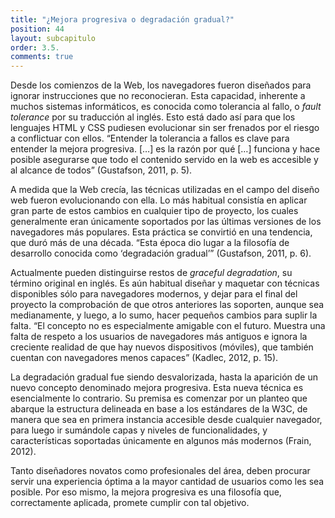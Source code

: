 ```yaml
---
title: "¿Mejora progresiva o degradación gradual?"
position: 44
layout: subcapitulo
order: 3.5.
comments: true
---
```


Desde los comienzos de la Web, los navegadores fueron diseñados para ignorar instrucciones que no reconocieran. Esta capacidad, inherente a muchos sistemas informáticos, es conocida como tolerancia al fallo, o _fault tolerance_ por su traducción al inglés. Esto está dado así para que los lenguajes HTML y CSS pudiesen evolucionar sin ser frenados por el riesgo a conflictuar con ellos. “Entender la tolerancia a fallos es clave para entender la mejora progresiva. […] es la razón por qué […] funciona y hace posible asegurarse que todo el contenido servido en la web es accesible y al alcance de todos” (Gustafson, 2011, p. 5).

A medida que la Web crecía, las técnicas utilizadas en el campo del diseño web fueron evolucionando con ella. Lo más habitual consistía en aplicar gran parte de estos cambios en cualquier tipo de proyecto, los cuales generalmente eran únicamente soportados por las últimas versiones de los navegadores más populares. Esta práctica se convirtió en una tendencia, que duró más de una década. “Esta época dio lugar a la filosofía de desarrollo conocida como ‘degradación gradual’” (Gustafson, 2011, p. 6).

Actualmente pueden distinguirse restos de _graceful degradation_, su término original en inglés. Es aún habitual diseñar y maquetar con técnicas disponibles sólo para navegadores modernos, y dejar para el final del proyecto la comprobación de que otros anteriores las soporten, aunque sea medianamente, y luego, a lo sumo, hacer pequeños cambios para suplir la falta. “El concepto no es especialmente amigable con el futuro. Muestra una falta de respeto a los usuarios de navegadores más antiguos e ignora la creciente realidad de que hay nuevos dispositivos (móviles), que también cuentan con navegadores menos capaces” (Kadlec, 2012, p. 15).

La degradación gradual fue siendo desvalorizada, hasta la aparición de un nuevo concepto denominado mejora progresiva. Esta nueva técnica es esencialmente lo contrario. Su premisa es comenzar por un planteo que abarque la estructura delineada en base a los estándares de la W3C, de manera que sea en primera instancia accesible desde cualquier navegador, para luego ir sumándole capas y niveles de funcionalidades, y características soportadas únicamente en algunos más modernos (Frain, 2012).

Tanto diseñadores novatos como profesionales del área, deben procurar servir una experiencia óptima a la mayor cantidad de usuarios como les sea posible. Por eso mismo, la mejora progresiva es una filosofía que, correctamente aplicada, promete cumplir con tal objetivo.
